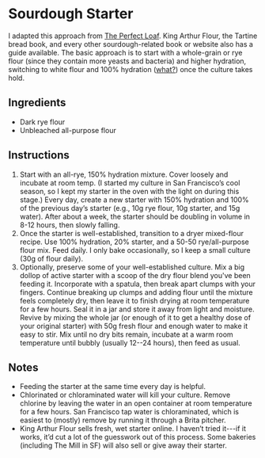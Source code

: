 # Sourdough Starter

I adapted this approach from [The Perfect
Loaf](https://www.theperfectloaf.com/7-easy-steps-making-incredible-sourdough-starter-scratch/).
King Arthur Flour, the Tartine bread book, and every other sourdough-related
book or website also has a guide available. The basic approach is to start with
a whole-grain or rye flour (since they contain more yeasts and bacteria) and
higher hydration, switching to white flour and 100% hydration
([what?](/recipes/bakers-percentages)) once the culture takes hold.

## Ingredients

* Dark rye flour
* Unbleached all-purpose flour

## Instructions

1. Start with an all-rye, 150% hydration mixture. Cover loosely and incubate at
   room temp. (I started my culture in San Francisco’s cool season, so I kept
   my starter in the oven with the light on during this stage.) Every day,
   create a new starter with 150% hydration and 100% of the previous day’s
   starter (e.g., 10g rye flour, 10g starter, and 15g water). After about a
   week, the starter should be doubling in volume in 8-12 hours, then slowly
   falling.
2. Once the starter is well-established, transition to a dryer mixed-flour
   recipe. Use 100% hydration, 20% starter, and a 50-50 rye/all-purpose flour
   mix. Feed daily. I only bake occasionally, so I keep a small culture (30g of
   flour daily).
3. Optionally, preserve some of your well-established culture. Mix a big dollop
   of active starter with a scoop of the dry flour blend you've been feeding
   it. Incorporate with a spatula, then break apart clumps with your fingers.
   Continue breaking up clumps and adding flour until the mixture feels
   completely dry, then leave it to finish drying at room temperature for a few
   hours. Seal it in a jar and store it away from light and moisture. Revive by
   mixing the whole jar (or enough of it to get a healthy dose of your original
   starter) with 50g fresh flour and enough water to make it easy to stir. Mix
   until no dry bits remain, incubate at a warm room temperature until bubbly
   (usually 12--24 hours), then feed as usual.

## Notes

- Feeding the starter at the same time every day is helpful.
- Chlorinated or chloraminated water will kill your culture. Remove chlorine by
  leaving the water in an open container at room temperature for a few hours.
  San Francisco tap water is chloraminated, which is easiest to (mostly) remove
  by running it through a Brita pitcher.
- King Arthur Flour sells fresh, wet starter online. I haven’t tried it---if it
  works, it’d cut a lot of the guesswork out of this process. Some bakeries
  (including The Mill in SF) will also sell or give away their starter.
